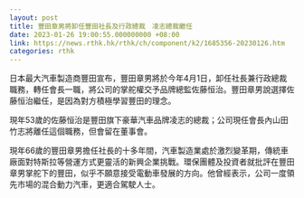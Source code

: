 ```yaml
---
layout: post
title: 豐田章男將卸任豐田社長及行政總裁　凌志總裁繼任
date: 2023-01-26 19:00:55.000000000 +08:00
link: https://news.rthk.hk/rthk/ch/component/k2/1685356-20230126.htm
categories: rthk
---
```


日本最大汽車製造商豐田宣布，豐田章男將於今年4月1日，卸任社長兼行政總裁職務，轉任會長一職，將公司的掌舵權交予品牌總監佐藤恒治。豐田章男說選擇佐藤恒治繼任，是因為對方積極學習豐田的理念。

現年53歲的佐藤恒治是豐田旗下豪華汽車品牌凌志的總裁；公司現任會長內山田竹志將離任這個職務，但會留在董事會。

現年66歲的豐田章男擔任社長的十多年間，汽車製造業處於激烈變革期，傳統車廠面對特斯拉等營運方式更靈活的新興企業挑戰。環保團體及投資者就批評在豐田章男掌舵下的豐田，似乎不願意接受電動車發展的方向。他曾經表示，公司一度領先市場的混合動力汽車，更適合駕駛人士。
